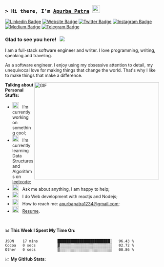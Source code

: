 ### <samp>&gt; Hi there, I'm <a href="https://apurbapatra12.netlify.app" target="_blank">Apurba Patra</a> <img src="https://media.giphy.com/media/hvRJCLFzcasrR4ia7z/giphy.gif" width="25"> </samp>

[![Linkedin Badge](https://img.shields.io/badge/-LinkedIn-0e76a8?style=flat-square&logo=Linkedin&logoColor=white)](ww.linkedin.com/in/apurba-patra-a3935519b/)
[![Website Badge](https://img.shields.io/badge/Website-3b5998?style=flat-square&logo=google-chrome&logoColor=white)](https://apurbapatra12.netlify.app)
[![Twitter Badge](https://img.shields.io/badge/-Twitter-00acee?style=flat-square&logo=Twitter&logoColor=white)](https://twitter.com/GKassym)
[![Instagram Badge](https://img.shields.io/badge/-Instagram-e4405f?style=flat-square&logo=Instagram&logoColor=white)](https://instagram.com/apurbapatra1234/)
[![Medium Badge](https://img.shields.io/badge/medium-%2312100E.svg?&style=for-square&logo=medium&logoColor=white)](https://gapur-kassym.medium.com/)
[![Telegram Badge](https://img.shields.io/badge/-Telegram-0088cc?style=flat-square&logo=Telegram&logoColor=white)](https://t.me/apurbapatra)

### Glad to see you here! &nbsp; ![](https://visitor-badge.glitch.me/badge?page_id=Gapur.Gapur)

I am a full-stack software engineer and writer. I love programming, writing, speaking and traveling.

As a software engineer, I enjoy using my obsessive attention to detail, my unequivocal love for making things that change the world. That's why I like to make things that make a difference.

<img align="right" alt="GIF" src="https://github.com/Gapur/Gapur/blob/main/assets/coding.gif?raw=true" width="408" height="318" />
  

**Talking about Personal Stuffs:**

- <img src="https://github.com/Gapur/Gapur/blob/main/assets/developer.gif?raw=true" width="21" />&nbsp;&nbsp; I’m currently working on something cool;
- <img src="https://github.com/Gapur/Gapur/blob/main/assets/lightning.gif?raw=true" width="21" />&nbsp;&nbsp; I’m currently learning Data Structures and Algorithms on [leetcode](https://leetcode.com/apurbapatra1234);
- <img src="https://github.com/Gapur/Gapur/blob/main/assets/message.gif?raw=true" width="21" />&nbsp;&nbsp; Ask me about anything, I am happy to help;
- <img src="https://github.com/Gapur/Gapur/blob/main/assets/laptop.gif?raw=true" width="21" />&nbsp;&nbsp; I do Web development with reactjs and Nodejs;
- <img src="https://github.com/Gapur/Gapur/blob/main/assets/letterbox.gif?raw=true" width="21" />&nbsp;&nbsp; How to reach me: apurbapatra1234@gmail.com;
- <img src="https://github.com/Gapur/Gapur/blob/main/assets/doc.gif?raw=true" width="21" />&nbsp;&nbsp; [Resume](https://apurbapatra.netlify.app/Resume.pdf).

</br>

📊 **This Week I Spent My Time On:**
<!--START_SECTION:waka-->

```text
JSON    17 mins         ████████████████████████░   96.43 %
Cocoa   0 secs          ▓░░░░░░░░░░░░░░░░░░░░░░░░   02.72 %
Other   0 secs          ▒░░░░░░░░░░░░░░░░░░░░░░░░   00.86 %
```

<!--END_SECTION:waka-->


📈 **My GitHub Stats:**

